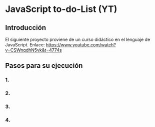 # JavaScript to-do-List (YT)

## Introducción
El siguiente proyecto proviene de un curso didáctico en el lenguaje de JavaScript. Enlace: https://www.youtube.com/watch?v=CSWnqdhN5vk&t=4774s

## Pasos para su ejecución
### 1.
### 2.
### 3.
### 4.
